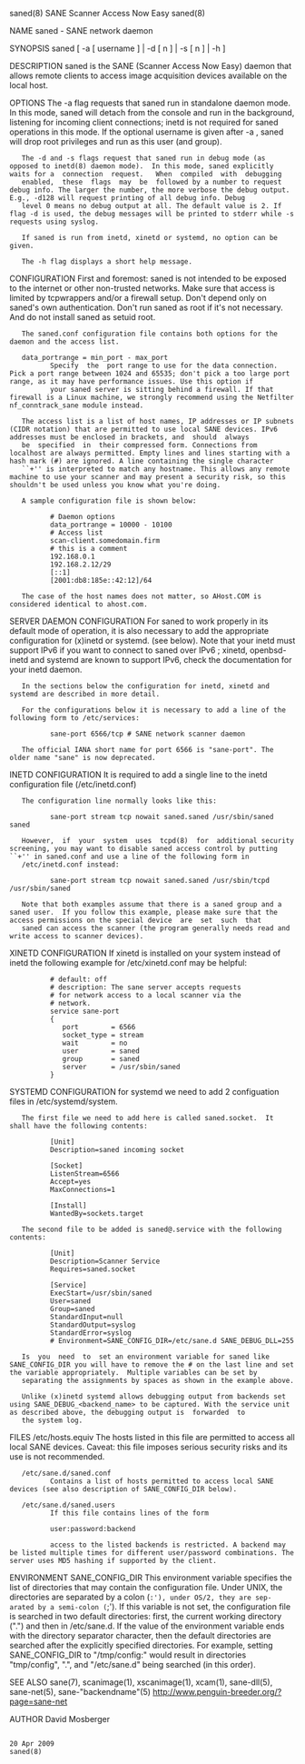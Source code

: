saned(8)                                                                               SANE Scanner Access Now Easy                                                                              saned(8)

NAME
       saned - SANE network daemon

SYNOPSIS
       saned [ -a [ username ] | -d [ n ] | -s [ n ] | -h ]

DESCRIPTION
       saned is the SANE (Scanner Access Now Easy) daemon that allows remote clients to access image acquisition devices available on the local host.

OPTIONS
       The -a flag requests that saned run in standalone daemon mode. In this mode, saned will detach from the console and run in the background, listening for incoming client connections; inetd is not
       required for saned operations in this mode. If the optional username is given after -a , saned will drop root privileges and run as this user (and group).

       The -d and -s flags request that saned run in debug mode (as opposed to inetd(8) daemon mode).  In this mode, saned explicitly waits for a  connection  request.   When  compiled  with  debugging
       enabled,  these  flags  may  be  followed by a number to request debug info. The larger the number, the more verbose the debug output.  E.g., -d128 will request printing of all debug info. Debug
       level 0 means no debug output at all. The default value is 2. If flag -d is used, the debug messages will be printed to stderr while -s requests using syslog.

       If saned is run from inetd, xinetd or systemd, no option can be given.

       The -h flag displays a short help message.

CONFIGURATION
       First and foremost: saned is not intended to be exposed to the internet or other non-trusted networks. Make sure that access is limited by tcpwrappers and/or a firewall setup. Don't depend  only
       on saned's own authentication. Don't run saned as root if it's not necessary. And do not install saned as setuid root.

       The saned.conf configuration file contains both options for the daemon and the access list.

       data_portrange = min_port - max_port
              Specify  the  port range to use for the data connection. Pick a port range between 1024 and 65535; don't pick a too large port range, as it may have performance issues. Use this option if
              your saned server is sitting behind a firewall. If that firewall is a Linux machine, we strongly recommend using the Netfilter nf_conntrack_sane module instead.

       The access list is a list of host names, IP addresses or IP subnets (CIDR notation) that are permitted to use local SANE devices. IPv6 addresses must be enclosed in brackets, and  should  always
       be  specified  in  their compressed form. Connections from localhost are always permitted. Empty lines and lines starting with a hash mark (#) are ignored. A line containing the single character
       ``+'' is interpreted to match any hostname. This allows any remote machine to use your scanner and may present a security risk, so this shouldn't be used unless you know what you're doing.

       A sample configuration file is shown below:

              # Daemon options
              data_portrange = 10000 - 10100
              # Access list
              scan-client.somedomain.firm
              # this is a comment
              192.168.0.1
              192.168.2.12/29
              [::1]
              [2001:db8:185e::42:12]/64

       The case of the host names does not matter, so AHost.COM is considered identical to ahost.com.

SERVER DAEMON CONFIGURATION
       For saned to work properly in its default mode of operation, it is also necessary to add the appropriate configuration for (x)inetd or systemd.  (see below).  Note that your inetd  must  support
       IPv6 if you want to connect to saned over IPv6 ; xinetd, openbsd-inetd and systemd are known to support IPv6, check the documentation for your inetd daemon.

       In the sections below the configuration for inetd, xinetd and systemd are described in more detail.

       For the configurations below it is necessary to add a line of the following form to /etc/services:

              sane-port 6566/tcp # SANE network scanner daemon

       The official IANA short name for port 6566 is "sane-port". The older name "sane" is now deprecated.

INETD CONFIGURATION
       It is required to add a single line to the inetd configuration file (/etc/inetd.conf)

       The configuration line normally looks like this:

              sane-port stream tcp nowait saned.saned /usr/sbin/saned saned

       However,  if  your  system  uses  tcpd(8)  for  additional security screening, you may want to disable saned access control by putting ``+'' in saned.conf and use a line of the following form in
       /etc/inetd.conf instead:

              sane-port stream tcp nowait saned.saned /usr/sbin/tcpd /usr/sbin/saned

       Note that both examples assume that there is a saned group and a saned user.  If you follow this example, please make sure that the access permissions on the special device  are  set  such  that
       saned can access the scanner (the program generally needs read and write access to scanner devices).

XINETD CONFIGURATION
       If xinetd is installed on your system instead of inetd the following example for /etc/xinetd.conf may be helpful:

              # default: off
              # description: The sane server accepts requests
              # for network access to a local scanner via the
              # network.
              service sane-port
              {
                 port        = 6566
                 socket_type = stream
                 wait        = no
                 user        = saned
                 group       = saned
                 server      = /usr/sbin/saned
              }

SYSTEMD CONFIGURATION
       for systemd we need to add 2 configuation files in /etc/systemd/system.

       The first file we need to add here is called saned.socket.  It shall have the following contents:

              [Unit]
              Description=saned incoming socket

              [Socket]
              ListenStream=6566
              Accept=yes
              MaxConnections=1

              [Install]
              WantedBy=sockets.target

       The second file to be added is saned@.service with the following contents:

              [Unit]
              Description=Scanner Service
              Requires=saned.socket

              [Service]
              ExecStart=/usr/sbin/saned
              User=saned
              Group=saned
              StandardInput=null
              StandardOutput=syslog
              StandardError=syslog
              # Environment=SANE_CONFIG_DIR=/etc/sane.d SANE_DEBUG_DLL=255

       Is  you  need  to  set an environment variable for saned like SANE_CONFIG_DIR you will have to remove the # on the last line and set the variable appropriately.  Multiple variables can be set by
       separating the assignments by spaces as shown in the example above.

       Unlike (x)inetd systemd allows debugging output from backends set using SANE_DEBUG_<backend_name> to be captured. With the service unit as described above, the debugging output is  forwarded  to
       the system log.

FILES
       /etc/hosts.equiv
              The hosts listed in this file are permitted to access all local SANE devices.  Caveat: this file imposes serious security risks and its use is not recommended.

       /etc/sane.d/saned.conf
              Contains a list of hosts permitted to access local SANE devices (see also description of SANE_CONFIG_DIR below).

       /etc/sane.d/saned.users
              If this file contains lines of the form

              user:password:backend

              access to the listed backends is restricted. A backend may be listed multiple times for different user/password combinations. The server uses MD5 hashing if supported by the client.

ENVIRONMENT
       SANE_CONFIG_DIR
              This environment variable specifies the list of directories that may contain the configuration file.  Under UNIX, the directories are separated by a colon (`:'), under OS/2, they are sep‐
              arated by a semi-colon (`;').  If this variable is not set, the configuration file is searched in two default  directories:  first,  the  current  working  directory  (".")  and  then  in
              /etc/sane.d.   If  the value of the environment variable ends with the directory separator character, then the default directories are searched after the explicitly specified directories.
              For example, setting SANE_CONFIG_DIR to "/tmp/config:" would result in directories "tmp/config", ".", and "/etc/sane.d" being searched (in this order).

SEE ALSO
       sane(7), scanimage(1), xscanimage(1), xcam(1), sane-dll(5), sane-net(5), sane-"backendname"(5)
       http://www.penguin-breeder.org/?page=sane-net

AUTHOR
       David Mosberger

                                                                                               20 Apr 2009                                                                                       saned(8)
